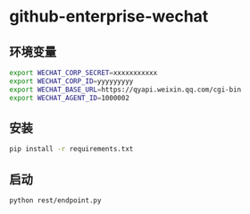 # github-enterprise-wechat

## 环境变量
```bash
export WECHAT_CORP_SECRET=xxxxxxxxxxx
export WECHAT_CORP_ID=yyyyyyyyy
export WECHAT_BASE_URL=https://qyapi.weixin.qq.com/cgi-bin
export WECHAT_AGENT_ID=1000002
```

## 安装
```bash
pip install -r requirements.txt

```

## 启动
```bash
python rest/endpoint.py

```
